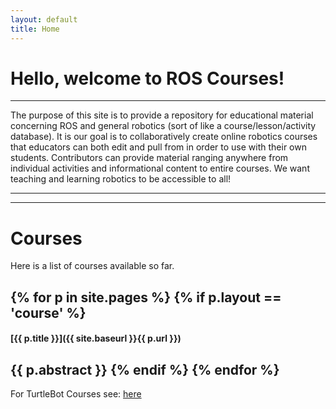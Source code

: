 ```yaml
---
layout: default
title: Home
---
```


# Hello, welcome to ROS Courses!

----

The purpose of this site is to provide a repository for educational material concerning ROS and general robotics (sort of like a course/lesson/activity database).  It is our goal is to collaboratively create online robotics courses that educators can both edit and pull from in order to use with their own students.  Contributors can provide material ranging anywhere from individual activities and informational content to entire courses.  We want teaching and learning robotics to be accessible to all!

---


---

# Courses

Here is a list of courses available so far. 


{% for p in site.pages %}
    {% if p.layout == 'course' %}
----

#### [{{ p.title }}]({{ site.baseurl }}{{ p.url }})

{{ p.abstract }}
    {% endif %}
{% endfor %}
----


For TurtleBot Courses see: [here](turtlebot)
